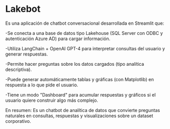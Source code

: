 # Lakebot
Es una aplicación de chatbot conversacional desarrollada en Streamlit que:

  -Se conecta a una base de datos tipo Lakehouse (SQL Server con ODBC y autenticación Azure AD) para cargar información.

  -Utiliza LangChain + OpenAI GPT-4 para interpretar consultas del usuario y generar respuestas.

  -Permite hacer preguntas sobre los datos cargados (tipo analítica descriptiva).

  -Puede generar automáticamente tablas y gráficas (con Matplotlib) en respuesta a lo que pide el usuario.

  -Tiene un modo "Dashboard" para acumular respuestas y gráficos si el usuario quiere construir algo más complejo.

En resumen: Es un chatbot de analítica de datos que convierte preguntas naturales en consultas, respuestas y visualizaciones sobre un dataset corporativo.
